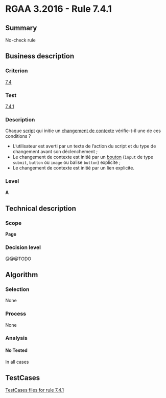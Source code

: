 # RGAA 3.2016 - Rule 7.4.1

## Summary
No-check rule


## Business description

### Criterion
[7.4](http://references.modernisation.gouv.fr/rgaa-accessibilite/criteres.html#crit-7-4)

### Test
[7.4.1](http://references.modernisation.gouv.fr/rgaa-accessibilite/criteres.html#test-7-4-1)

### Description
<div lang="fr">Chaque <a href="http://references.modernisation.gouv.fr/rgaa-accessibilite/glossaire.html#script">script</a> qui initie un <a href="http://references.modernisation.gouv.fr/rgaa-accessibilite/glossaire.html#changement-de-contexte">changement de contexte</a> v&#xE9;rifie-t-il une de ces conditions&nbsp;? <ul><li>L&#x2019;utilisateur est averti par un texte de l&#x2019;action du script et du type de changement avant son d&#xE9;clenchement&nbsp;;</li> <li>Le changement de contexte est initi&#xE9; par un <a href="http://references.modernisation.gouv.fr/rgaa-accessibilite/glossaire.html#bouton-formulaire">bouton</a> (<code lang="en">input</code> de type <code lang="en">submit</code>, <code lang="en">button</code> ou <code lang="en">image</code> ou balise <code lang="en">button</code>) explicite&nbsp;;</li> <li>Le changement de contexte est initi&#xE9; par un lien explicite.</li> </ul></div>

### Level
**A**


## Technical description

### Scope
**Page**

### Decision level
@@@TODO


## Algorithm

### Selection
None

### Process
None

### Analysis

#### No Tested
In all cases


##  TestCases

[TestCases files for rule 7.4.1](https://github.com/Asqatasun/Asqatasun/tree/develop/rules/rules-rgaa3.2016/src/test/resources/testcases/rgaa32016/Rgaa32016Rule070401/)


